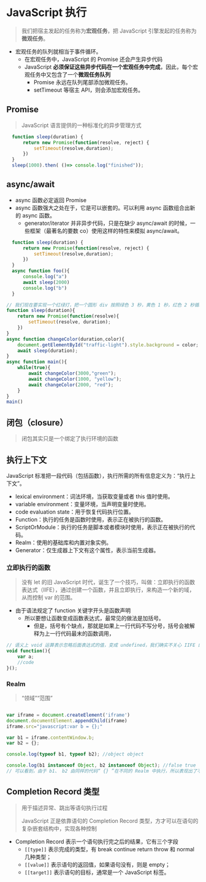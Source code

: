 # JavaScript 执行
> 我们把宿主发起的任务称为**宏观任务**，把 JavaScript 引擎发起的任务称为**微观任务**。

- 宏观任务的队列就相当于事件循环。
  - 在宏观任务中，JavaScript 的 Promise 还会产生异步代码
  - JavaScript **必须保证这些异步代码在一个宏观任务中完成**，因此，每个宏观任务中又包含了一个**微观任务队列**
    - Promise 永远在队列尾部添加微观任务。
    - setTimeout 等宿主 API，则会添加宏观任务。


## Promise
> JavaScript 语言提供的一种标准化的异步管理方式

```javascript
  function sleep(duration) {
      return new Promise(function(resolve, reject) {
          setTimeout(resolve,duration);
      })
  }
  sleep(1000).then( ()=> console.log("finished"));
```

## async/await

- async 函数必定返回 Promise
- async 函数强大之处在于，它是可以嵌套的。可以利用 async 函数组合出新的 async 函数。
  - generator/iterator 并非异步代码，只是在缺少 async/await 的时候，一些框架（最著名的要数 co）使用这样的特性来模拟 async/await。

```javascript
  function sleep(duration) {
      return new Promise(function(resolve, reject) {
          setTimeout(resolve,duration);
      })
  }
  async function foo(){
      console.log("a")
      await sleep(2000)
      console.log("b")
  }

```


```javascript
// 我们现在要实现一个红绿灯，把一个圆形 div 按照绿色 3 秒，黄色 1 秒，红色 2 秒循环改变背景色，
function sleep(duration){
    return new Promise(function(resolve){
        setTimeout(resolve, duration);
    })
}
async function changeColor(duration,color){
    document.getElementById("traffic-light").style.background = color;
    await sleep(duration);
}
async function main(){
    while(true){
        await changeColor(3000,"green");
        await changeColor(1000, "yellow");
        await changeColor(2000, "red");
    }
}
main()
```

## 闭包（closure）
> 闭包其实只是一个绑定了执行环境的函数


## 执行上下文
JavaScript 标准把一段代码（包括函数），执行所需的所有信息定义为：“执行上下文”。

- lexical environment：词法环境，当获取变量或者 this 值时使用。
- variable environment：变量环境，当声明变量时使用。
- code evaluation state：用于恢复代码执行位置。
- Function：执行的任务是函数时使用，表示正在被执行的函数。
- ScriptOrModule：执行的任务是脚本或者模块时使用，表示正在被执行的代码。
- Realm：使用的基础库和内置对象实例。
- Generator：仅生成器上下文有这个属性，表示当前生成器。


### 立即执行的函数
> 没有 let 的旧 JavaScript 时代，诞生了一个技巧，叫做：立即执行的函数表达式（IIFE），通过创建一个函数，并且立即执行，来构造一个新的域，从而控制 var 的范围。

- 由于语法规定了 function 关键字开头是函数声明
  - 所以要想让函数变成函数表达式，最常见的做法是加括号。
    - 但是，括号有个缺点，那就是如果上一行代码不写分号，括号会被解释为上一行代码最末的函数调用，

```javascript
// 语义上 void 运算表示忽略后面表达式的值，变成 undefined，我们确实不关心 IIFE 的返回值，所以语义也更为合理
void function(){
    var a;
    //code
}();

```

### Realm
> “领域”“范围”

```javascript

var iframe = document.createElement('iframe')
document.documentElement.appendChild(iframe)
iframe.src="javascript:var b = {};"

var b1 = iframe.contentWindow.b;
var b2 = {};

console.log(typeof b1, typeof b2); //object object

console.log(b1 instanceof Object, b2 instanceof Object); //false true
// 可以看到，由于 b1、 b2 由同样的代码“ {} ”在不同的 Realm 中执行，所以表现出了不同的行为。
```

## Completion Record 类型
> 用于描述异常、跳出等语句执行过程
> 
> JavaScript 正是依靠语句的 Completion Record 类型，方才可以在语句的复杂嵌套结构中，实现各种控制

- Completion Record 表示一个语句执行完之后的结果，它有三个字段
  - `[[type]]` 表示完成的类型，有 break continue return throw 和 normal 几种类型；
  - `[[value]]` 表示语句的返回值，如果语句没有，则是 empty；
  - `[[target]]` 表示语句的目标，通常是一个 JavaScript 标签。